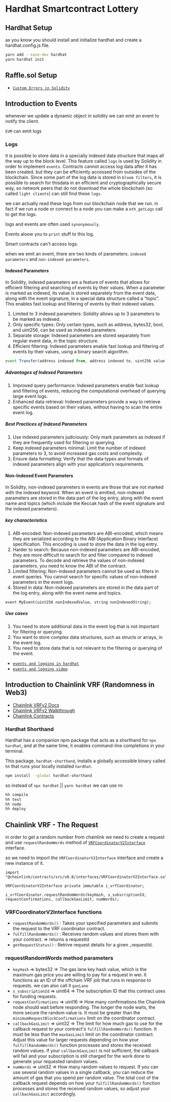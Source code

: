 # Hardhat Smartcontract Lottery

## Hardhat Setup

as you know you should install and initialize hardhat and create a hardhat.config.js file.

```bash 
yarn add --save-dev hardhat
yarn hardhat init
```

## Raffle.sol Setup

- [`Custom Errors in Solidity`](https://soliditylang.org/blog/2021/04/21/custom-errors/)

## Introduction to Events

whenever we update a dynamic object in solidity we can emit an event to notify the client.

`EVM` can emit logs

### Logs

it is possible to store data in a specially indexed data structure that maps all the way up to the block level. This feature called `logs` is used by Solidity in order to implement `events`. Contracts cannot access log data after it has been created. but they can be efficiently accessed from outsidee of the blockchain. Since some part of the log data is stored in `bloom filters`, it is possible to search for thisdata in an efficient and cryptographically secure way, so network peers that do not download the whole blockchain (so called `light clients`) can still find these `logs`.

we can actually read these logs from our blockchain node that we run. in fact if we run a node or connect to a node you can make a `eth_getLogs` call to get the logs.

logs and events are often used `synonymously`.

Events aloow you to `print` stuff to this log.

Smart contracts can't access logs.

when we emit an event, there are two kinds of parameters. `indexed parameters` and `non-indexed parameters`.

#### Indexed Parameters

In Solidity, indexed parameters are a feature of events that allows for efficient filtering and searching of events by their values. When a parameter is marked as indexed, its value is stored separately from the event data, along with the event signature, in a special data structure called a “topic”. This enables fast lookup and filtering of events by their indexed values.

1. Limited to 3 indexed parameters: Solidity allows up to 3 parameters to be marked as indexed.
2. Only specific types: Only certain types, such as address, bytes32, bool, and uint256, can be used as indexed parameters.
3. Separate storage: Indexed parameters are stored separately from regular event data, in the topic structure.
4. Efficient filtering: Indexed parameters enable fast lookup and filtering of events by their values, using a binary search algorithm.

``` js
event Transfer(address indexed from, address indexed to, uint256 value);
```

##### Advantages of Indexed Parameters

1. Improved query performance: Indexed parameters enable fast lookup and filtering of events, reducing the computational overhead of querying large event logs.
2. Enhanced data retrieval: Indexed parameters provide a way to retrieve specific events based on their values, without having to scan the entire event log.


##### Best Practices of Indexed Parameters

1. Use indexed parameters judiciously: Only mark parameters as indexed if they are frequently used for filtering or querying.
2. Keep indexed parameters minimal: Limit the number of indexed parameters to 3, to avoid increased gas costs and complexity.
3. Ensure data formatting: Verify that the data types and formats of indexed parameters align with your application’s requirements.


#### Non-Indexed Event Parameters

In Solidity, non-indexed parameters in events are those that are not marked with the indexed keyword. When an event is emitted, non-indexed parameters are stored in the data part of the log entry, along with the event name and topics (which include the Keccak hash of the event signature and the indexed parameters).

##### key characteristics

1. ABI-encoded: Non-indexed parameters are ABI-encoded, which means they are serialized according to the ABI (Application Binary Interface) specification. This encoding is used to store the data in the log entry.
2. Harder to search: Because non-indexed parameters are ABI-encoded, they are more difficult to search for and filter compared to indexed parameters. To decode and retrieve the values of non-indexed parameters, you need to know the ABI of the contract.
3. Limited filtering: Non-indexed parameters cannot be used as filters in event queries. You cannot search for specific values of non-indexed parameters in the event logs.
4. Stored in data: Non-indexed parameters are stored in the data part of the log entry, along with the event name and topics.

``` sol
event MyEvent(uint256 nonIndexedValue, string nonIndexedString);
```

##### Use cases

1. You need to store additional data in the event log that is not important for filtering or querying.
2. You want to store complex data structures, such as structs or arrays, in the event log.
3. You need to store data that is not relevant to the filtering or querying of the event.

- [`events and logging in hardhat`](https://github.com/PatrickAlphaC/hardhat-events-logs)
- [`events and logging video`](https://www.youtube.com/watch?v=KDYJC85eS5M)

## Introduction to Chainlink VRF (Randomness in Web3)

- [Chainlink VRFv2 Docs](https://docs.chain.link/vrf/v2/subscription/examples/get-a-random-number)
- [Chainlink VRFv2 Walkthrough](https://www.youtube.com/watch?v=rdJ5d8j1RCg)
- [Chainlink Contracts](https://github.com/smartcontractkit/chainlink/blob/develop/contracts/src/v0.8/vrf/VRFConsumerBaseV2.sol)

### Hardhat Shorthand

Hardhat has a companion npm package that acts as a shorthand for `npx hardhat`, and at the same time, it enables command-line completions in your terminal.

This package, `hardhat-shorthand`, installs a globally accessible binary called `hh` that runs your locally installed `hardhat`.

```bash
npm install --global hardhat-shorthand
```

so instead of `npx hardhat` || `yarn hardhat` we can use `hh`

```bash
hh compile
hh test
hh node
hh deploy
```

## Chainlink VRF - The Request

in order to get a random number from chainlink we need to create a request and use `requestRandomWords` method of [`VRFCoordinatorV2Interface`](https://github.com/smartcontractkit/chainlink/blob/develop/contracts/src/v0.8/vrf/interfaces/VRFCoordinatorV2Interface.sol) interface.

so we need to import the `VRFCoordinatorV2Interface` interface and create a new instance of it.

```sol
import "@chainlink/contracts/src/v0.8/interfaces/VRFCoordinatorV2Interface.sol";

VRFCoordinatorV2Interface private immutable i_vrfCoordinator;

i_vrfCoordinator.requestRandomWords(keyHash, s_subscriptionId, requestConfirmations, callbackGasLimit, numWords);
```

### VRFCoordinatorV2Interface functions

- `requestRandomWords()`	: Takes your specified parameters and submits the request to the VRF coordinator contract.
- `fulfillRandomWords()`	: Receives random values and stores them with your contract. => returns a requestId
- `getRequestStatus()`		: Retrive request details for a given _requestId.

### requestRandomWords method parameters

- `keyHash`               => bytes32  => The gas lane key hash value, which is the maximum gas price you are willing to pay for a request in wei. It functions as an ID of the offchain VRF job that runs in response to requests. we can also call it `gasLane`
- `s_subscriptionId`      => uint64   => The subscription ID that this contract uses for funding requests.
- `requestConfirmations`  => uint16   => How many confirmations the Chainlink node should wait before responding. The longer the node waits, the more secure the random value is. It must be greater than the `minimumRequestBlockConfirmations` limit on the coordinator contract.
- `callbackGasLimit`      => uint32   => The limit for how much gas to use for the callback request to your contract's `fulfillRandomWords()` function. It must be less than the `maxGasLimit` limit on the coordinator contract. Adjust this value for larger requests depending on how your `fulfillRandomWords()` function processes and stores the received random values. If your `callbackGasLimit` is not sufficient, the callback will fail and your subscription is still charged for the work done to generate your requested random values.
- `numWords`              => uint32   => How many random values to request. If you can use several random values in a single callback, you can reduce the amount of gas that you spend per random value. The total cost of the callback request depends on how your `fulfillRandomWords()` function processes and stores the received random values, so adjust your `callbackGasLimit` accordingly.
